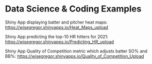 # Data Science & Coding Examples

Shiny App displaying batter and pitcher heat maps: https://wisegregor.shinyapps.io/Heat_Maps_upload

Shiny App predicting the top-10 HR hitters for 2021: https://wisegregor.shinyapps.io/Predicting_HR_upload

Shiny App Quality of Competition metric which adjusts batter SO% and BB%: https://wisegregor.shinyapps.io/Quality_of_Competition_Upload

